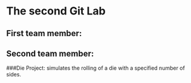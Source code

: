 # The second Git Lab
## First team member: <Ian Gant>
## Second team member:<Daniel Lipec>
###Die Project: simulates the rolling of a die with a specified number of sides.

